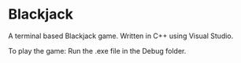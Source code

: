 # Blackjack

A terminal based Blackjack game.
Written in C++ using Visual Studio.

To play the game:
Run the .exe file in the Debug folder.
